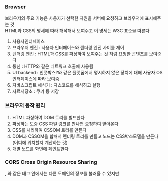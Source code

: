 ### Browser
브라우저의 주요 기능은 사용자가 선택한 자원을 서버에 요청하고 브라우저에 표시해주는 것   
HTML과 CSS의 명세에 따라 해석해서 보여주고 이 명세는 W3C 표준을 따른다   

1. 사용자인터페이스   
2. 브라우저 엔진 : 사용자 인터페이스와 렌더링 엔진 사이를 제어   
3. 렌더링 엔진 : HTML과 CSS를 파싱하여 보여주는 것 처럼 요청한 콘텐츠를 보여준다
4. 통신 : HTTP와 같은 네트워크 호출에 사용됨   
5. UI backend : 인풋박스?와 같은 플랫폼에서 명시하지 않은 장치에 대해 사용자 OS 인터페이스에 따라 보여줌   
6. 자바스크립트 해석기 : 자스코드를 해석하고 실행   
7. 자료저장소 : 쿠키 등 저장

### 브라우저 동작 원리
1. HTML 파싱하여 DOM 트리를 빌드한다   
2. 파싱하는 도중 CSS 파일 링크를 만나면 요청하여 받아온다   
3. CSS를 처리하여 CSSOM 트리를 만든다   
4. DOM과 CSSOM을 합쳐서 렌더링 트리를 만들고 노드는 CSS박스모델을 만든다(어디에 위치할지 계산하는 것)   
5. 개별 노드를 화면에 페인트한다   

### CORS Cross Origin Resource Sharing  
<img>, <link>와 같은 태그 안에서는 다른 도메인의 정보를 불러올 수 있지만 <script>안에서는 다른 도메인의 정보 요청이 안된다   
Same Origin Policy : 대부분의 브라우저들이 보안상의 이유로 스크립트에서 Cross-Origin HTTP요청을 제한한다 -> 요청을 보내려면 요청을 보내는 서버와 프로토콜, 포트번호까지 똑같아야된다   
그래서 CORS가 타 도메인 간에 자원공유를 가능하게 해준다   

### Simple Request
어떤 요청들은 preflight를 만들어내지 않는데 이것을 simple request라고 한다   
- GET, HEAD, POST 중 한가지 메서드만 가능하다
- 커스텀 헤더를 전송하면 안된다(Accept, Content-Language, Content-Type 등 몇개만 가능)
- Content-Type 헤더에서 *application/x-www-form-urlencoded, multipart/form-data, text/plain* 이 세개만 value로 들어갈 수 있다   
```
GET /resources/public-data/ HTTP/1.1
Host: bar.other
User-Agent: Mozilla/5.0 (Macintosh; Intel Mac OS X 10.14; rv:71.0) Gecko/20100101 Firefox/71.0
Accept: text/html,application/xhtml+xml,application/xml;q=0.9,*/*;q=0.8
Accept-Language: en-us,en;q=0.5
...
Origin: https://foo.example

HTTP/1.1 200 OK
Date: Mon, 01 Dec 2008 00:23:53 GMT
Server: Apache/2
Access-Control-Allow-Origin: *
...
Content-Type: application/xml
```
request에서 _Origin_ 을 보면 이 요청이 어디서부터 오는건지 알려주고, response를 보면 _Access-Control-Allow-Origin_ 여기에서 어떤 도메인이든 접근가능하다는 것을 알려준다

#### Preflight
Simple Request의 조건에 맞지 않으면 preflight 방식으로 요청   
실제로 요청하려는 경로와 같은 URL에 대해 OPTIONS 메서드로 요청을 먼저 날려보고 요청할 권한이 있는지 확인한다   
클라이언트의 처리만으로는 안되고 해당 서버 측에서 추가 처리 사항이 필요하다   
서버에서 : _Access-Control-Allow-Origin: *_, _Access-Control-Allow-Methods: GET,POST,PUT_ 등의 처리   
-> 모든 요청의 응답 header에 위 항목을 포함시킨다   
```
OPTIONS /resources/post-here/ HTTP/1.1
...
Origin: http://foo.example
Access-Control-Request-Method: POST 
Access-Control-Request-Headers: X-PINGOTHER, Content-Type

HTTP/1.1 204 No Content
Access-Control-Allow-Origin: https://foo.example
Access-Control-Allow-Methods: POST, GET, OPTIONS
Access-Control-Allow-Headers: X-PINGOTHER, Content-Type
Access-Control-Max-Age: 86400
```
- 첫번째 줄에서 *OPTIONS* 라는 메서드로 프리플라이트 리퀘스트를 보내고있다   
- Access-Control-Request-Method 실제 요청이 전달될 때 어떤 메서드로 갈지 알려줌   
- Access-Control-Request-Headers 실제 요청이 갈 때 'X-PINGOTHER, Content-Type' 두개의 커스텀 헤더가 같이 갈 것임을 알려줌 -> 서버가 이런 조건에서 이제 리퀘스트를 받아들일지 결정할 수 있다   
- Access-Control-Allow-Headers 두 개의 커스텀 헤더가 허락되는 것을 컨펌해줌   
- Access-Control-Max-Age 이제 또 다른 프리플라이트 없이 요청이 가능한지 = 현재 프리플라이트가 캐시 저장되는 초(86400=하루)   


프리플라이트 리퀘스트가 완료되면 진짜 리퀘스트가 보내짐
```
POST /resources/post-here/ HTTP/1.1
...
X-PINGOTHER: pingpong
Content-Type: text/xml; charset=UTF-8
Referer: https://foo.example/examples/preflightInvocation.html
Content-Length: 55
Origin: https://foo.example
Pragma: no-cache
Cache-Control: no-cache

HTTP/1.1 200 OK
Access-Control-Allow-Origin: https://foo.example
...
Content-Type: text/plain
```